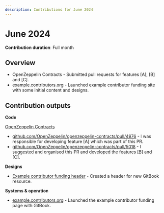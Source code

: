 ```yaml
---
description: Contributions for June 2024
---
```


# June 2024

**Contribution duration**: Full month



## **Overview**

* OpenZeppelin Contracts - Submitted pull requests for features \[A], \[B] and \[C].
* example.contributors.org - Launched example contributor funding site with some initial content and designs.



## **Contribution outputs**



**Code**

[OpenZeppelin Contracts](https://github.com/OpenZeppelin/openzeppelin-contracts)

* [github.com/OpenZeppelin/openzeppelin-contracts/pull/4976](https://github.com/OpenZeppelin/openzeppelin-contracts/pull/4976) - I was responsible for developing feature \[A] which was part of this PR.
* [github.com/OpenZeppelin/openzeppelin-contracts/pull/5018](https://github.com/OpenZeppelin/openzeppelin-contracts/pull/5018) - I suggested and organised this PR and developed the features \[B] and \[C].



**Designs**

* [Example contributor funding header](../../../.gitbook/assets/contributors-funding-experiment-header.png) - Created a header for new GitBook resource.



**Systems & operation**

* [example.contributors.org](https://app.gitbook.com/o/jOQu4b6VLDxaQsg2rVwG/s/ZE8rIZvI1VylVcwzSPzR/) - Launched the example contributor funding page with GitBook.
